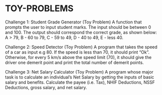 # TOY-PROBLEMS
Challenge 1: Student Grade Generator (Toy Problem)
A function that prompts the user to input student marks. The input should be between 0 and 100. The output should correspond the correct grade, as shown below: 
 A > 79, B - 60 to 79, C -  59 to 49, D - 40 to 49, E - less 40.
        
Challenge 2: Speed Detector (Toy Problem)
A program that takes the speed of a car as input e.g 80. If the speed is less than 70, it should print “Ok”. Otherwise, for every 5 km/s above the speed limit (70), it should give the driver one demerit point and print the total number of demerit points.

Challenge 3: Net Salary Calculator (Toy Problem)
A program whose major task is to calculate an individual’s Net Salary by getting the inputs of basic salary and benefits. Calculate the payee (i.e. Tax), NHIF Deductions, NSSF Deductions, gross salary, and net salary. 
